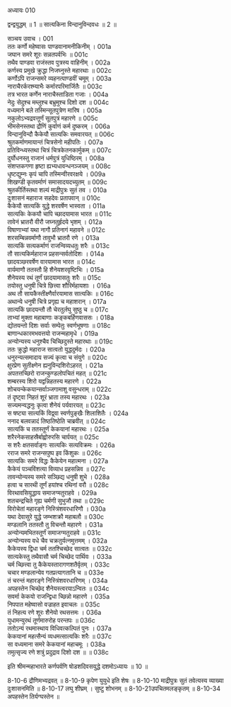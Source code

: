अध्यायः 010
	
द्वन्द्वयुद्धम् ॥ 1 ॥ सात्यकिना विन्दानुविन्दवधः ॥ 2 ॥

सञ्चय उवाच ।	001  
ततः कर्णो महेष्वासः पाण्डवानामनीकिनीम् ।	001a  
जघान समरे शूरः सन्नतपर्वभिः ॥	001c  
तथैव पाण्डवा राजंस्तव पुत्रस्य वाहिनीम् ।	002a  
कर्णस्य प्रमुखे क्रुद्धा निजघ्नुस्ते महारथाः ॥	002c  
कर्णोऽपि राजन्समरे व्यहनत्पाण्डवीं चमूम् ।	003a  
नाराचैरर्करश्म्याभैः कर्मारपरिमार्जितैः ॥	003c  
तत्र भारत कर्णेन नाराचैस्ताडिता गजाः ।	004a  
नेदुः सेदुश्च मम्लुश्च बभ्रुमुश्च दिशो दश ॥	004c  
वध्यमाने बले तस्मिन्सूतपुत्रेण मारिष ।	005a  
नकुलोऽभ्यद्रवत्तूर्णं सूतपुत्रं महारणे ॥	005c  
भीमसेनस्तथा द्रौणिं कुर्वाणं कर्म दुष्करम् ।	006a  
विन्दानुविन्दौ कैकेयौ सात्यकिः समवारयत् ॥	006c  
श्रुतकर्माणमायान्तं चित्रसेनो महीपतिः ।	007a  
प्रतिविन्ध्यस्तथा चित्रं चित्रकेतनकार्मुकम् ॥	007c  
दुर्योधनस्तु राजानं धर्मपुत्रं युधिष्ठिरम् ।	008a  
संशप्तकगणा हृष्टा ह्यभ्यधावन्धनञ्जयम् ॥	008c  
धृष्टद्युम्नः कृपं चापि तस्मिन्वीरवरक्षये ।	009a  
शिखण्डी कृतवर्माणं समासादयदच्युतम् ॥	009c  
श्रुतकीर्तिस्तथा शल्यं माद्रीपुत्रः सुतं तव ।	010a  
दुःशासनं महाराज सहदेवः प्रतापवान् ॥	010c  
कैकेयौ सात्यकिं युद्धे शरवर्षेण भास्वता ।	011a  
सात्यकिः केकयौ चापि च्छादयामास भारत ॥	011c  
तावेनं भ्रातरौ वीरौ जघ्नतुर्हृदये भृशम् ।	012a  
विषाणाभ्यां यथा नागौ प्रतिनागं महावने ॥	012c  
शरसम्बिन्नवर्माणौ तावुभौ भ्रातरौ रणे ।	013a  
सात्यकिं सत्यकर्माणं राजन्विव्यधतुः शरैः ॥	013c  
तौ सात्यकिर्महाराज प्रहसन्सर्वतोदिशः ।	014a  
छादयञ्छरवर्षेण वारयामास भारत ॥	014c  
वार्यमाणौ ततस्तौ हि शैनेयशरवृष्टिभिः ।	015a  
शैनेयस्य रथं तूर्णं छादयामासतुः शरैः ॥	015c  
तयोस्तु धनुषी चित्रे छित्त्वा शौरिर्महायशाः ।	016a  
अथ तौ सायकैस्तीक्ष्णैर्वारयामास सात्यकिः ॥	016c  
अथान्ये धनुषी चित्रे प्रगृह्य च महाशरान् ।	017a  
सात्यकिं छादयन्तौ तौ चेरतुर्लघु सुष्ठु च ॥	017c  
ताभ्यां मुक्ता महाबाणाः कङ्कबर्हिणवाससः ।	018a  
द्योतयन्तो दिशः सर्वाः सम्पेतुः स्वर्णभूषणाः ॥	018c  
बाणान्धकारमभवत्तयो राजन्महामृधे ।	019a  
अन्योन्यस्य धनुश्चैव चिच्छिदुस्ते महारथाः ॥	019c  
ततः क्रुद्धो महाराज सात्वतो युद्धदुर्मदः ।	020a  
धनुरन्यत्समादाय सज्यं कृत्वा च संयुगे ॥	020c  
क्षुरप्रेण सुतीक्ष्णेन ह्यनुविन्दशिरोऽहरत् ।	021a  
अपतत्तच्छिरो राजन्कुण्डलोपचितं महत् ॥	021c  
शम्बरस्य शिरो यद्वन्निहतस्य महारणे ।	022a  
शोचयन्केकयान्सर्वाञ्जगामाशु वसुन्धराम् ॥	022c  
तं दृष्ट्वा निहतं शूरं भ्राता तस्य महारथः ।	023a  
सज्यमन्यद्धनुः कृत्वा शैनेयं पर्यवारयत् ॥	023c  
स षष्ट्या सात्यकिं विद्व्वा स्वर्णपुङ्खैः शिलाशितैः ।	024a  
ननाद बलवन्नादं तिष्ठतिष्ठेति चाब्रवीत् ॥	024c  
सात्यकिं च ततस्तूर्णं केकयानां महारथः ।	025a  
शरैरनेकसाहस्रैर्बाह्वोरुरसि चार्पयत् ॥	025c  
स शरैः क्षतसर्वाङ्गः सात्यकिः सत्यविक्रमः ।	026a  
रराज समरे राजन्सपुष्प इव किंशुकः ॥	026c  
सात्यकिः समरे विद्धः कैकेयेन महात्मना ।	027a  
कैकेयं पञ्चविंशत्या विव्याध प्रहसन्निव ॥	027c  
तावन्योन्यस्य समरे सञ्छिद्य धनुषी शुभे ।	028a  
हत्वा च सारथी तूर्णं हयांश्च रथिनां वरौ ॥	028c  
विरथावसियुद्धाय समाजग्मतुराहवे ।	029a  
शतचन्द्रचिते गृह्य चर्मणी सुभुजौ तथा ॥	029c  
विरोचेतां महारङ्गे निस्त्रिंशवरधारिणौ ।	030a  
यथा देवासुरे युद्धे जम्भशक्रौ महाबलौ ॥	030c  
मण्डलानि ततस्तौ तु विचन्तौ महारणे ।	031a  
अन्योन्यमभितस्तूर्णं समाजग्मतुराहवे ॥	031c  
अन्योन्यस्य वधे चैव चक्रतुर्यत्नमुत्तमम् ।	032a  
कैकेयस्य द्विधा चर्म ततश्चिच्छेद सात्वतः ॥	032c  
सात्यकेस्तु तथैवासौ चर्म चिच्छेद पार्थिवः ।	033a  
चर्म च्छित्त्वा तु कैकेयस्तारागणशतैर्वृतम् ।	033c  
चचार मण्डलान्येव गतप्रत्यागतानि च ॥	033e  
तं चरन्तं महारङ्गे निस्त्रिंशवरधारिणम् ।	034a  
अपहस्तेन चिच्छेद शैनेयस्त्वरयाऽन्वितः ॥	034c  
सवर्मा केकयो राजन्द्विधा च्छिन्नो महारणे ।	035a  
निपपात महेष्वासो वज्राहत इवाचलः ॥	035c  
तं निहत्य रणे शूरः शैनेयो रथसत्तमः ।	036a  
युधामन्युरथं तूर्णमारुरोह परन्तपः ॥	036c  
ततोऽन्यं रथमास्थाय विधिवत्कल्पितं पुनः ।	037a  
केकयानां महत्सैन्यं व्यधमत्सात्यकिः शरैः ॥	037c  
सा वध्यमाना समरे केकयानां महाचमूः ।	038a  
तमुत्सृज्य रणे शत्रुं प्रदुद्राव दिशो दश ॥ ॥	038c  

इति श्रीमन्महाभारते कर्णपर्वणि षोडशदिवसयुद्धे दशमोऽध्यायः ॥ 10 ॥

8-10-6 द्रौणिमभ्यद्रवत् ॥ 8-10-9 कृपेण युयुधे इति शेषः ॥ 8-10-10 माद्रीपुत्रः सुतं तवेत्यस्य व्याख्या दुःशासनमिति ॥ 8-10-17 लघु शीघ्रम् । सुष्टु शोभनम् ॥ 8-10-21उपचितमलङ्कृतम् ॥ 8-10-34 अपहस्तेन तिर्यग्घस्तेन ॥

